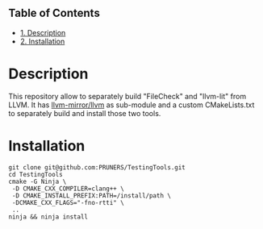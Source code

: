 <div id="table-of-contents">
<h2>Table of Contents</h2>
<div id="text-table-of-contents">
<ul>
<li><a href="#org8ff0d8a">1. Description</a></li>
<li><a href="#org10c7e24">2. Installation</a></li>
</ul>
</div>
</div>


<a id="org8ff0d8a"></a>

# Description

This repository allow to separately build "FileCheck" and "llvm-lit"
from LLVM. It has [llvm-mirror/llvm](https://github.com/llvm-mirror/llvm.git) as sub-module and a custom
CMakeLists.txt to separately build and install those two tools.


<a id="org10c7e24"></a>

# Installation

    git clone git@github.com:PRUNERS/TestingTools.git
    cd TestingTools
    cmake -G Ninja \
     -D CMAKE_CXX_COMPILER=clang++ \
     -D CMAKE_INSTALL_PREFIX:PATH=/install/path \
     -DCMAKE_CXX_FLAGS="-fno-rtti" \
     ..
    ninja && ninja install
